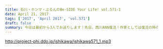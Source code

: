 ```yaml
---
title: 石川・ホンマ・ぶるんのBe-SIDE Your Life! vol.571-1
date: April 21, 2017
tags: ['2017', 'April 2017', 'vol.571']
draft: false
summary: 今日は最初から3人でお送りします！先日、西川ANN復活！作家としては復活の時のオープニングが結構気合いが入る部分なのですが…MIURA
---
```


http://project-phi.ddo.jp/ishikawa/ishikawa571_1.mp3
